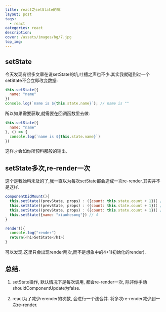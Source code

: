 ```yaml
---
title: react之setState的坑
layout: post
tags: 
  - react
categories: react
description: 
cover: /assets/images/bg/7.jpg
top_img: 
---
```


## setState
今天发现有很多文章在说setState的坑,吐槽之声也不少.其实我就碰到过一个 setState不会立即改变数据:

```js
this.setState({
  name: "name"
})
console.log(`name is ${this.state.name}`); // name is ""
```

所以如果需要获取,就需要在回调函数里去做:

```js
this.setState({
  name: "name"
}, () => {
  console.log(`name is ${this.state.name}`)
})
```

这样才会如你所预料那般的输出.

## setState多次,re-render一次

这个是我始料未及的了,我一直以为每次setState都会造成一次re-render.其实并不是这样.

```js
componentDidMount(){
  this.setState((prevState, props) : ({count: this.state.count + 1})) // 1
  this.setState((prevState, props) : ({count: this.state.count + 1})) // 2
  this.setState((prevState, props) : ({count: this.state.count + 1})) // 3
  this.setState({name: "xiaohesong"}) // 4
}

render(){
  console.log("render")
  return(<h1>SetState</h1>)
}
```

可以发现,这里只会出现render两次,而不是想象中的4+1(初始化的render).

## 总结.

1. setState操作, 默认情况下是每次调用, 都会re-render一次, 除非你手动shouldComponentUpdate为false.

2. react为了减少rerender的次数, 会进行一个浅合并. 将多次re-render减少到一次re-render.